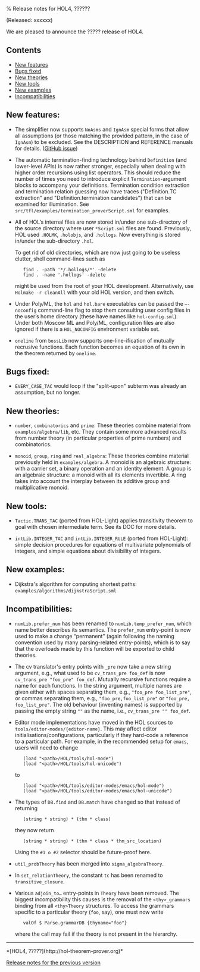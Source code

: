 % Release notes for HOL4, ??????

<!-- search and replace ?????? strings corresponding to release name -->
<!-- indent code within bulleted lists to column 11 -->

(Released: xxxxxx)

We are pleased to announce the ????? release of HOL4.

Contents
--------

-   [New features](#new-features)
-   [Bugs fixed](#bugs-fixed)
-   [New theories](#new-theories)
-   [New tools](#new-tools)
-   [New examples](#new-examples)
-   [Incompatibilities](#incompatibilities)

New features:
-------------

-   The simplifier now supports `NoAsms` and `IgnAsm` special forms that allow all assumptions (or those matching the provided pattern, in the case of `IgnAsm`) to be excluded.
    See the DESCRIPTION and REFERENCE manuals for details.
    ([GitHub issue](https://github.com/HOL-Theorem-Prover/HOL/issues/1220))

-   The automatic termination-finding technology behind `Definition`
    (and lower-level APIs) is now rather stronger, especially when
    dealing with higher order recursions using list operators.  This
    should reduce the number of times you need to introduce explicit
    `Termination`-argument blocks to accompany your
    definitions. Termination condition extraction and termination
    relation guessing now have traces ("Definition.TC extraction" and
    "Definition.termination candidates") that can be examined for illumination.
    See `src/tfl/examples/termination_proverScript.sml` for examples.

-   All of HOL’s internal files are now stored in/under one sub-directory of the source directory where user `*Script.sml` files are found.
    Previously, HOL used `.HOLMK`, `.holobjs`, and `.hollogs`.
    Now everything is stored in/under the sub-directory `.hol`.

    To get rid of old directories, which are now just going to be useless clutter, shell command-lines such as

           find . -path '*/.hollogs/*' -delete
           find . -name '.hollogs' -delete

    might be used from the root of your HOL development.
    Alternatively, use `Holmake -r cleanAll` with your old HOL version, and then switch.

-   Under Poly/ML, the `hol` and `hol.bare` executables can be passed the `–-noconfig` command-line flag to stop them consulting user config files in the user’s home directory (these have names like `hol-config.sml`).
    Under both Moscow ML and Poly/ML, configuration files are also ignored if there is a  `HOL_NOCONFIG` environment variable set.

-   `oneline` from `bossLib` now supports one-line-ification of mutually recrusive functions.
    Each function becomes an equation of its own in the theorem returned by `oneline`.

Bugs fixed:
-----------

- `EVERY_CASE_TAC` would loop if the "split-upon" subterm was already an assumption, but no longer.


New theories:
-------------

- `number`, `combinatorics` and `prime`: These theories combine material
   from `examples/algebra/lib`, etc.
   They contain some more advanced results from number theory (in particular properties of prime numbers) and combinatorics.

- `monoid`, `group`, `ring` and `real_algebra`: These theories combine
   material previously held in `examples/algebra`.
   A monoid is an algebraic structure: with a carrier set, a binary operation and an identity element.
   A group is an algebraic structure: a monoid with all its elements invertible.
   A ring takes into account the interplay between its additive group and multiplicative monoid.

New tools:
----------

- `Tactic.TRANS_TAC` (ported from HOL-Light) applies transitivity theorem to goal
  with chosen intermediate term. See its DOC for more details.

- `intLib.INTEGER_TAC` and `intLib.INTEGER_RULE` (ported from HOL-Light): simple
  decision procedures for equations of multivariate polynomials of integers, and
  simple equations about divisibility of integers.

New examples:
-------------

- Dijkstra's algorithm for computing shortest paths: `examples/algorithms/dijkstraScript.sml`

Incompatibilities:
------------------

-   `numLib.prefer_num` has been renamed to `numLib.temp_prefer_num`, which name better describes its semantics.
    The `prefer_num` entry-point is now used to make a change “permanent” (again following the naming convention used by many parsing-related entry-points), which is to say that the overloads made by this function will be exported to child theories.

-   The cv translator's entry points with `_pre` now take a new string argument, e.g., what used to be `cv_trans_pre foo_def` is now `cv_trans_pre "foo_pre" foo_def`.
    Mutually recursive functions require a name for each functions. In the string argument, multiple names are given either with
    spaces separating them, e.g., `"foo_pre foo_list_pre"`, or commas separating them, e.g., `"foo_pre,foo_list_pre"` or `"foo_pre, foo_list_pre"`.
    The old behaviour (inventing names) is supported by passing the empty string `""` as the name, i.e., `cv_trans_pre "" foo_def`.

-   Editor mode implementations have moved in the HOL sources to `tools/editor-modes/{editor-name}`.
    This may affect editor initialisations/configurations, particularly if they hard-code a reference to a particular path.
    For example, in the recommended setup for `emacs`, users will need to change

           (load "<path>/HOL/tools/hol-mode")
           (load "<path>/HOL/tools/hol-unicode")

    to

           (load "<path>/HOL/tools/editor-modes/emacs/hol-mode")
           (load "<path>/HOL/tools/editor-modes/emacs/hol-unicode")

-   The types of `DB.find` and `DB.match` have changed so that instead of returning

           (string * string) * (thm * class)

    they now return

           (string * string) * (thm * class * thm_src_location)

    Using the `#1 o #2` selector should be future-proof here.

-   `util_probTheory` has been merged into `sigma_algebraTheory`.

-   In `set_relationTheory`, the constant `tc` has been renamed to `transitive_closure`.

-   Various `adjoin_to…` entry-points in `Theory` have been removed.
    The biggest incompatibility this causes is the removal of the `<thy>_grammars` binding from all `<thy>Theory` structures.
    To access the grammars specific to a particular theory (`foo`, say), one must now write

           valOf $ Parse.grammarDB {thyname="foo"}

    where the call may fail if the theory is not present in the hierarchy.

* * * * *

<div class="footer">
*[HOL4, ?????](http://hol-theorem-prover.org)*

[Release notes for the previous version](trindemossen-1.release.html)

</div>
